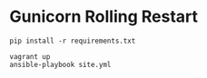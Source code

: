 # Gunicorn Rolling Restart

    pip install -r requirements.txt

    vagrant up
    ansible-playbook site.yml
